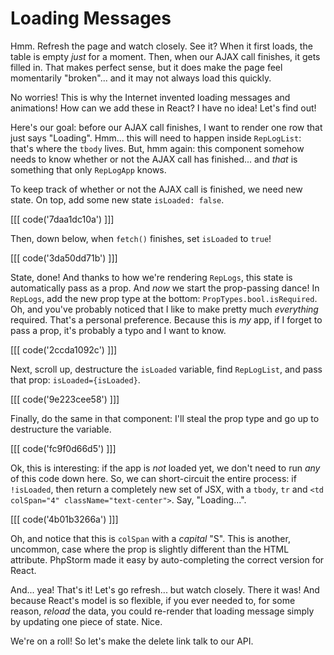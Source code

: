 # Loading Messages

Hmm. Refresh the page and watch closely. See it? When it first loads, the table is
empty *just* for a moment. Then, when our AJAX call finishes, it gets filled in.
That makes perfect sense, but it does make the page feel momentarily "broken"...
and it may not always load this quickly.

No worries! This is why the Internet invented loading messages and animations! How
can we add these in React? I have no idea! Let's find out!

Here's our goal: before our AJAX call finishes, I want to render one row that just
says "Loading". Hmm... this will need to happen inside `RepLogList`: that's where
the `tbody` lives. But, hmm again: this component somehow needs to know whether or
not the AJAX call has finished... and *that* is something that only `RepLogApp` knows.

To keep track of whether or not the AJAX call is finished, we need new state. On
top, add some new state `isLoaded: false`.

[[[ code('7daa1dc10a') ]]]

Then, down below, when `fetch()` finishes, set `isLoaded` to `true`!

[[[ code('3da50dd71b') ]]]

State, done! And thanks to how we're rendering `RepLogs`, this state is automatically
pass as a prop. And *now* we start the prop-passing dance! In `RepLogs`, add the
new prop type at the bottom: `PropTypes.bool.isRequired`. Oh, and you've probably
noticed that I like to make pretty much *everything* required. That's a personal
preference. Because this is *my* app, if I forget to pass a prop, it's probably a
typo and I want to know.

[[[ code('2ccda1092c') ]]]

Next, scroll up, destructure the `isLoaded` variable, find `RepLogList`, and pass
that prop: `isLoaded={isLoaded}`.

[[[ code('9e223cee58') ]]]

Finally, do the same in that component: I'll steal the prop type
and go up to destructure the variable.

[[[ code('fc9f0d66d5') ]]]

Ok, this is interesting: if the app is *not* loaded yet, we don't need to run *any*
of this code down here. So, we can short-circuit the entire process: if `!isLoaded`,
then return a completely new set of JSX, with a `tbody`, `tr` and
`<td colSpan="4" className="text-center">`. Say, "Loading...".

[[[ code('4b01b3266a') ]]]

Oh, and notice that this is `colSpan` with a *capital* "S". This is another, uncommon,
case where the prop is slightly different than the HTML attribute. PhpStorm made
it easy by auto-completing the correct version for React.

And... yea! That's it! Let's go refresh... but watch closely. There it was! And
because React's model is so flexible, if you ever needed to, for some reason,
*reload* the data, you could re-render that loading message simply by updating
one piece of state. Nice.

We're on a roll! So let's make the delete link talk to our API.
